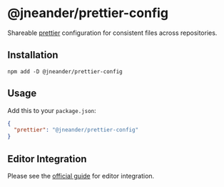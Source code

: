 # @jneander/prettier-config

Shareable [prettier](https://prettier.io/) configuration for consistent files across repositories.

## Installation

```console
npm add -D @jneander/prettier-config
```

## Usage

Add this to your `package.json`:

```json
{
  "prettier": "@jneander/prettier-config"
}
```

## Editor Integration

Please see the [official guide](https://prettier.io/docs/en/editors.html) for editor integration.
